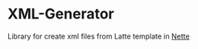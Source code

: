 XML-Generator
======

Library for create xml files from Latte template
in [Nette](http://nette.org)
